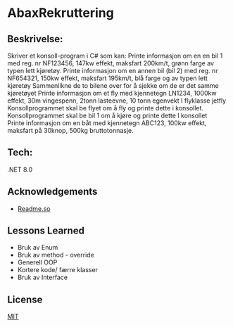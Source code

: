 

# AbaxRekruttering

## Beskrivelse:
Skriver et konsoll-program i C# som kan:
Printe informasjon om en en bil 1 med reg. nr NF123456, 147kw effekt, maksfart 200km/t, grønn farge av typen lett kjøretøy. 
Printe informasjon om en annen bil (bil 2) med reg. nr NF654321, 150kw effekt, maksfart 195km/t, blå farge og av typen lett kjøretøy 
Sammenlikne de to bilene over for å sjekke om de er det samme kjøretøyet 
Printe informasjon om et fly med kjennetegn LN1234, 1000kw effekt, 30m vingespenn, 2tonn lasteevne, 10 tonn egenvekt I flyklasse jetfly 
Konsollprogrammet skal be flyet om å fly og printe dette i konsollet. 
Konsollprogrammet skal be bil 1 om å kjøre og printe dette I konsollet     
Printe informasjon om en båt med kjennetegn ABC123, 100kw effekt, maksfart på 30knop, 500kg bruttotonnasje.

## Tech: 
.NET 8.0

## Acknowledgements

 - [Readme.so](https://readme.so/editor)


## Lessons Learned

* Bruk av Enum
* Bruk av method - override
* Generell OOP
* Kortere kode/ færre klasser
* Bruk av Interface


## License

[MIT](https://choosealicense.com/licenses/mit/)

